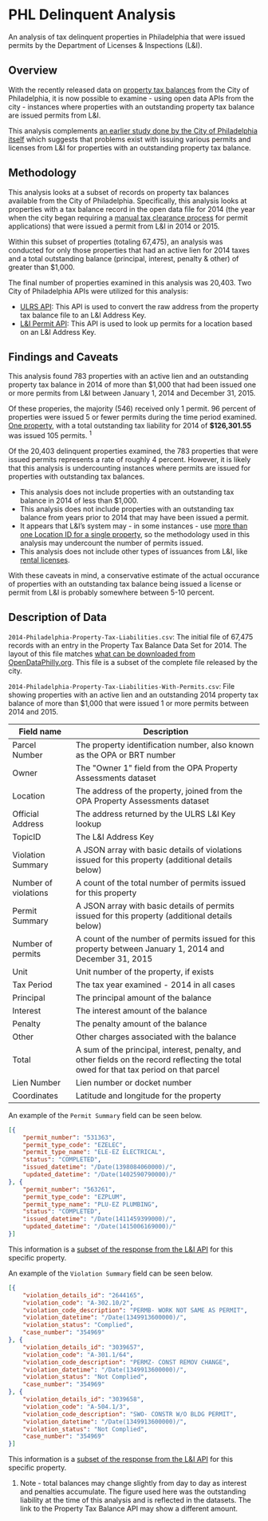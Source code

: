 # PHL Delinquent Analysis

An analysis of tax delinquent properties in Philadelphia that were issued permits by the Department of Licenses & Inspections (L&I).

## Overview

With the recently released data on [property tax balances](https://www.opendataphilly.org/dataset/property-tax-balances) from the City of Philadelphia, it is now possible to examine - using open data APIs from the city - instances where properties with an outstanding property tax balance are issued permits from L&I.

This analysis complements [an earlier study done by the City of Philadelphia itself](https://github.com/mheadd/licensing-delinquents) which suggests that problems exist with issuing various permits and licenses from L&I for properties with an outstanding property tax balance.

## Methodology

This analysis looks at a subset of records on property tax balances available from the City of Philadelphia. Specifically, this analysis looks at properties with a tax balance record in the open data file for 2014 (the year when the city began requiring a [manual tax clearance process](https://secure.phila.gov/revenue/TaxCompliance/) for permit applications) that were issued a permit from L&I in 2014 or 2015.

Within this subset of properties (totaling 67,475), an analysis was conducted for only those properties that had an active lien for 2014 taxes and a total outstanding balance (principal, interest, penalty & other) of greater than $1,000. 

The final number of properties examined in this analysis was 20,403. Two City of Philadelphia APIs were utilized for this analysis:

* [ULRS API](http://api.phila.gov/ULRS311/): This API is used to convert the raw address from the property tax balance file to an L&I Address Key.
* [L&I Permit API](http://phlapi.com/licenseapi.html): This API is used to look up permits for a location based on an L&I Address Key.

## Findings and Caveats

This analysis found 783 properties with an active lien and an outstanding property tax balance in 2014 of more than $1,000 that had been issued one or more permits from L&I between January 1, 2014 and December 31, 2015.

Of these properies, the majority (546) received only 1 permit. 96 percent of properties were issued 5 or fewer permits during the time period examined. [One property](https://data.phila.gov/resource/y5ti-svsu.json?location=1801%20JOHN%20F%20KENNEDY%20BLVD), with a total outstanding tax liability for 2014 of **$126,301.55** was issued 105 permits. <sup>1</sup>

Of the 20,403 delinquent properties examined, the 783 properties that were issued permits represents a rate of roughly 4 percent. However, it is likely that this analysis is undercounting instances where permits are issued for properties with outstanding tax balances.

* This analysis does not include properties with an outstanding tax balance in 2014 of less than $1,000.
* This analysis does not include properties with an outstanding tax balance from years prior to 2014 that may have been issued a permit.
* It appears that L&I’s system may - in some instances - use [more than one Location ID for a single property](https://groups.google.com/forum/?fromgroups#!topic/opendataphilly/UdXIzwz7FQI), so the methodology used in this analysis may undercount the number of permits issued.
* This analysis does not include other types of issuances from L&I, like [rental licenses](http://www.phila.gov/li/pages/tenantlandlord.aspx).

With these caveats in mind, a conservative estimate of the actual occurance of properties with an outstanding tax balance being issued a license or permit from L&I is probably somewhere between 5-10 percent.

## Description of Data

```2014-Philadelphia-Property-Tax-Liabilities.csv```: The initial file of 67,475 records with an entry in the Property Tax Balance Data Set for 2014. The layout of this file matches [what can be downloaded from OpenDataPhilly.org](http://metadata.phila.gov/#home/datasetdetails/5543866020583086178c4ee7/representationdetails/55f31aad49daa3bf75aa77f3/). This file is a subset of the complete file released by the city.  

```2014-Philadelphia-Property-Tax-Liabilities-With-Permits.csv```: File showing properties with an active lien and an outstanding 2014 property tax balance of more than $1,000 that were issued 1 or more permits between 2014 and 2015.

| Field name| Description |   
|---|---|
| Parcel Number | The property identification number, also known as the OPA or BRT number | 
| Owner |  The "Owner 1" field from the OPA Property Assessments dataset |  
| Location |  The address of the property, joined from the OPA Property Assessments dataset | 
| Official Address | The address returned by the ULRS L&I Key lookup | 
| TopicID |  The L&I Address Key | 
| Violation Summary | A JSON array with basic details of violations issued for this property (additional details below) |
| Number of violations | A count of the total number of permits issued for this property |
| Permit Summary | A JSON array with basic details of permits issued for this property (additional details below) | 
| Number of permits | A count of the number of permits issued for this property between January 1, 2014 and December 31, 2015 | 
| Unit |  Unit number of the property, if exists | 
| Tax Period | The tax year examined - 2014 in all cases  | 
| Principal | The principal amount of the balance  | 
| Interest | The interest amount of the balance  | 
| Penalty | The penalty amount of the balance  | 
| Other | Other charges associated with the balance  | 
| Total | A sum of the principal, interest, penalty, and other fields on the record reflecting the total owed for that tax period on that parcel  | 
| Lien Number | Lien number or docket number  | 
| Coordinates |  Latitude and longitude for the property | 

An example of the ```Permit Summary``` field can be seen below.

```json
[{
	"permit_number": "531363",
	"permit_type_code": "EZELEC",
	"permit_type_name": "ELE-EZ ELECTRICAL",
	"status": "COMPLETED",
	"issued_datetime": "/Date(1398084060000)/",
	"updated_datetime": "/Date(1402590790000)/"
}, {
	"permit_number": "563261",
	"permit_type_code": "EZPLUM",
	"permit_type_name": "PLU-EZ PLUMBING",
	"status": "COMPLETED",
	"issued_datetime": "/Date(1411459399000)/",
	"updated_datetime": "/Date(1415006169000)/"
}]
```

This information is a [subset of the response from the L&I API](http://services.phila.gov/PhillyApi/Data/v1.0/locations(669010)/permits?$filter=(issued_datetime%20gt%20datetime%272014-01-01%27)%20and%20(issued_datetime%20lt%20datetime%272015-12-31%27)&$format=json&$expand=locations) for this specific property. 

An example of the ```Violation Summary``` field can be seen below.

```json
[{
	"violation_details_id": "2644165",
	"violation_code": "A-302.10/2",
	"violation_code_description": "PERMB- WORK NOT SAME AS PERMIT",
	"violation_datetime": "/Date(1349913600000)/",
	"violation_status": "Complied",
	"case_number": "354969"
}, {
	"violation_details_id": "3039657",
	"violation_code": "A-301.1/64",
	"violation_code_description": "PERMZ- CONST REMOV CHANGE",
	"violation_datetime": "/Date(1349913600000)/",
	"violation_status": "Not Complied",
	"case_number": "354969"
}, {
	"violation_details_id": "3039658",
	"violation_code": "A-504.1/3",
	"violation_code_description": "SWO- CONSTR W/O BLDG PERMIT",
	"violation_datetime": "/Date(1349913600000)/",
	"violation_status": "Not Complied",
	"case_number": "354969"
}]

```

This information is a [subset of the response from the L&I API](http://services.phila.gov/PhillyApi/Data/v1.0/locations(483084)/violationdetails?$format=json) for this specific property. 

1. Note - total balances may change slightly from day to day as interest and penalties accumulate. The figure used here was the outstanding liability at the time of this analysis and is reflected in the datasets. The link to the Property Tax Balance API may show a different amount.

